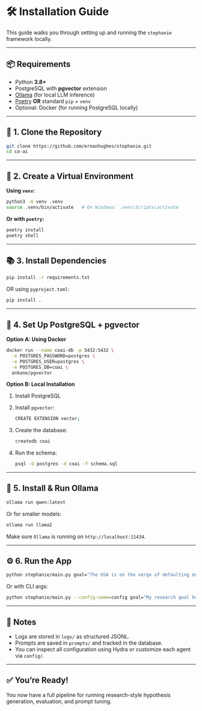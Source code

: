 # 🛠️ Installation Guide

This guide walks you through setting up and running the `stephanie` framework locally.

---

## 📦 Requirements

- Python **3.8+**
- PostgreSQL with **pgvector** extension
- [Ollama](https://ollama.com) (for local LLM inference)
- [Poetry](https://python-poetry.org/) **OR** standard `pip` + `venv`
- Optional: Docker (for running PostgreSQL locally)

---

## 🔧 1. Clone the Repository

```bash
git clone https://github.com/ernanhughes/stephanie.git
cd co-ai
````

---

## 🐍 2. Create a Virtual Environment

**Using `venv`:**

```bash
python3 -m venv .venv
source .venv/bin/activate   # On Windows: .venv\Scripts\activate
```

**Or with `poetry`:**

```bash
poetry install
poetry shell
```

---

## 📚 3. Install Dependencies

```bash
pip install -r requirements.txt
```

OR using `pyproject.toml`:

```bash
pip install .
```

---

## 🧠 4. Set Up PostgreSQL + pgvector

**Option A: Using Docker**

```bash
docker run --name coai-db -p 5432:5432 \
  -e POSTGRES_PASSWORD=postgres \
  -e POSTGRES_USER=postgres \
  -e POSTGRES_DB=coai \
  ankane/pgvector
```

**Option B: Local Installation**

1. Install PostgreSQL

2. Install `pgvector`:

   ```bash
   CREATE EXTENSION vector;
   ```

3. Create the database:

   ```bash
   createdb coai
   ```

4. Run the schema:

   ```bash
   psql -U postgres -d coai -f schema.sql
   ```

---

## 🤖 5. Install & Run Ollama

```bash
ollama run qwen:latest
```

Or for smaller models:

```bash
ollama run llama2
```

Make sure `Ollama` is running on `http://localhost:11434`.

---

## ⚙️ 6. Run the App

```bash
python stephanie/main.py goal="The USA is on the verge of defaulting on its debt"
```

Or with CLI args:

```bash
python stephanie/main.py --config-name=config goal="My research goal here"
```

---

## 📝 Notes

* Logs are stored in `logs/` as structured JSONL.
* Prompts are saved in `prompts/` and tracked in the database.
* You can inspect all configuration using Hydra or customize each agent via `config/`.

---

## ✅ You’re Ready!

You now have a full pipeline for running research-style hypothesis generation, evaluation, and prompt tuning.

